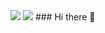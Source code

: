 <img src="https://capsule-render.vercel.app/api?type=waving&color=timeAuto&height=300&section=header&text=Welcome&desc=%20Kimin's%20Github&descAlign=80&descAlignY=70&fontSize=90" />
<a href="https://velog.io/@kiminsee" target="_blank"><img src="https://img.shields.io/badge/Velog-#20C997
?style=flat-square&logo=Velog&logoColor=white"/></a>
### Hi there 👋

<!--
**kiminsee/kiminsee** is a ✨ _special_ ✨ repository because its `README.md` (this file) appears on your GitHub profile.

Here are some ideas to get you started:

- 🔭 I’m currently working on ...
- 🌱 I’m currently learning ...
- 👯 I’m looking to collaborate on ...
- 🤔 I’m looking for help with ...
- 💬 Ask me about ...
- 📫 How to reach me: ...
- 😄 Pronouns: ...
- ⚡ Fun fact: ...
-->
